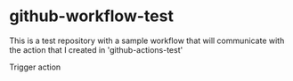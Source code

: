 # github-workflow-test
This is a test repository with a sample workflow that will communicate with the action that I created in 'github-actions-test'

Trigger action
